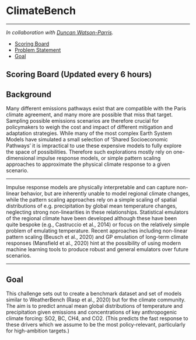 # ClimateBench
---

*In collaboration with [Duncan Watson-Parris](https://duncanwp.github.io/).* 

- [Scoring Board](#Scoring-Board)
- [Problem Statement](#Background)
- [Goal](#Goal)

## Scoring Board (Updated every 6 hours)  

## Background
Many different emissions pathways exist that are compatible with the Paris climate agreement, and many more are possible that miss that target. Sampling possible emissions scenarios are therefore crucial for policymakers to weigh the cost and impact of different mitigation and adaptation strategies. While many of the most complex Earth System Models have simulated a small selection of ‘Shared Socioeconomic Pathways’ it is impractical to use these expensive models to fully explore the space of possibilities. Therefore such explorations mostly rely on one-dimensional impulse response models, or simple pattern scaling approaches to approximate the physical climate response to a given scenario. 

----

Impulse response models are physically interpretable and can capture non-linear behavior, but are inherently unable to model regional climate changes, while the pattern scaling approaches rely on a simple scaling of spatial distributions of e.g. precipitation by global mean temperature changes, neglecting strong non-linearities in these relationships. Statistical emulators of the regional climate have been developed although these have been quite bespoke (e.g., Castruccio et al., 2014) or focus on the relatively simple problem of emulating temperature. Recent approaches including non-linear pattern scaling (Beusch et al., 2020) and GP emulation of long-term climate responses (Mansfield et al., 2020) hint at the possibility of using modern machine learning tools to produce robust and general emulators over future scenarios.

----

## Goal

This challenge sets out to create a benchmark dataset and set of models similar to WeatherBench (Rasp et al., 2020) but for the climate community. The aim is to predict annual mean global distributions of temperature and precipitation given emissions and concentrations of key anthropogenic climate forcing: SO2, BC, CH4, and CO2. (This predicts the fast response to these drivers which we assume to be the most policy-relevant, particularly for high-ambition targets.) 


